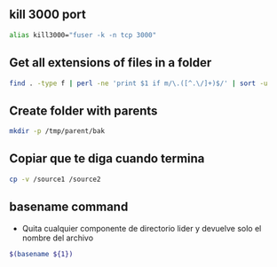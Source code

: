 ## kill 3000 port

```bash
alias kill3000="fuser -k -n tcp 3000"
```

## Get all extensions of files in a folder

```bash
find . -type f | perl -ne 'print $1 if m/\.([^.\/]+)$/' | sort -u
```

## Create folder with parents

```bash
mkdir -p /tmp/parent/bak
```

## Copiar que te diga cuando termina

```bash
cp -v /source1 /source2
```

## basename command

- Quita cualquier componente de directorio lider y devuelve solo el nombre del archivo

```bash
$(basename ${1})
```